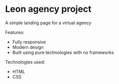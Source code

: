 # Leon agency project

A simple landing page for a virtual agency

Features:

- Fully responsive
- Modern design
- Built using pure technologies with no frameworks

Technologies used:

- HTML
- CSS
